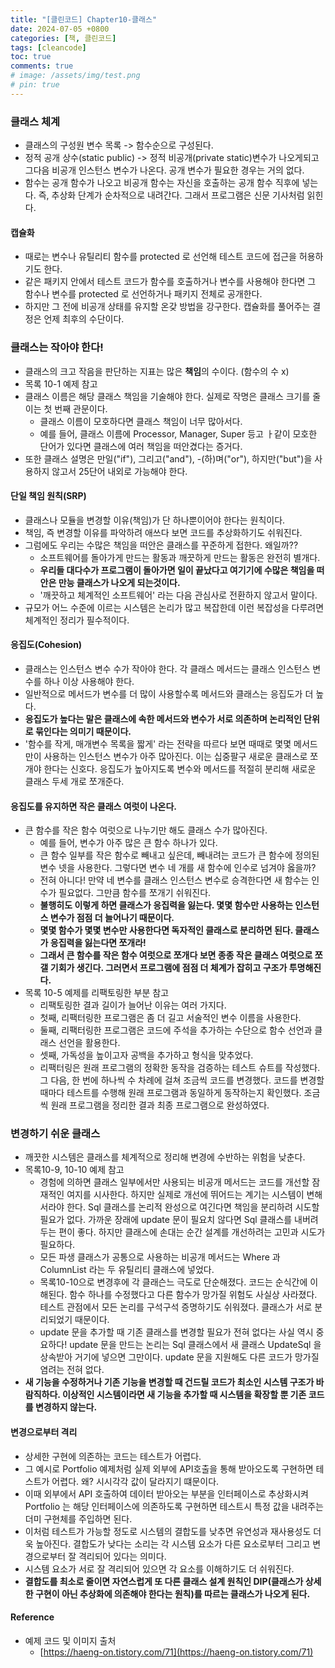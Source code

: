 ```yaml
---
title: "[클린코드] Chapter10-클래스"
date: 2024-07-05 +0800
categories: [책, 클린코드]
tags: [cleancode]
toc: true
comments: true
# image: /assets/img/test.png
# pin: true
---
```


### 클래스 체계
- 클래스의 구성원 변수 목록 -> 함수순으로 구성된다.
- 정적 공개 상수(static public) -> 정적 비공개(private static)변수가 나오게되고 그다음 비공개 인스턴스 변수가 나온다. 공개 변수가 필요한 경우는 거의 없다.
- 함수는 공개 함수가 나오고 비공개 함수는 자신을 호출하는 공개 함수 직후에 넣는다. 즉, 추상화 단계가 순차적으로 내려간다. 그래서 프로그램은 신문 기사처럼 읽힌다.

#### 캡슐화
- 때로는 변수나 유틸리티 함수를 protected 로 선언해 테스트 코드에 접근을 허용하기도 한다.
- 같은 패키지 안에서 테스트 코드가 함수를 호출하거나 변수를 사용해야 한다면 그 함수나 변수를 protected 로 선언하거나 패키지 전체로 공개한다.
- 하지만 그 전에 비공개 상태를 유지할 온갖 방법을 강구한다. 캡슐화를 풀어주는 결정은 언제 최후의 수단이다.

### 클래스는 작아야 한다!
- 클래스의 크고 작음을 판단하는 지표는 많은 **책임**의 수이다. (함수의 수 x)
- 목록 10-1 예제 참고
- 클래스 이름은 해당 클래스 책임을 기술해야 한다. 실제로 작명은 클래스 크기를 줄이는 첫 번째 관문이다.
  - 클래스 이름이 모호하다면 클래스 책임이 너무 많아서다.
  - 예를 들어, 클래스 이름에 Processor, Manager, Super 등고 ㅏ같이 모호한 단어가 있다면 클래스에 여러 책임을 떠안겼다는 증거다.
- 또한 클래스 설명은 만일("if"), 그리고("and"), -(하)며("or"), 하지만("but")을 사용하지 않고서 25단어 내외로 가능해야 한다.

#### 단일 책임 원칙(SRP)
- 클래스나 모듈을 변경할 이유(책임)가 단 하나뿐이어야 한다는 원칙이다.
- 책임, 즉 변경할 이유를 파악하려 애쓰다 보면 코드를 추상화하기도 쉬워진다.
- 그럼에도 우리는 수많은 책임을 떠안은 클래스를 꾸준하게 접한다. 왜일까??
  - 소프트웨어를 돌아가게 만드는 활동과 깨끗하게 만드는 활동은 완전히 별개다.
  - **우리들 대다수가 프로그램이 돌아가면 일이 끝났다고 여기기에 수많은 책임을 떠안은 만능 클래스가 나오게 되는것이다.**
  - '깨끗하고 체계적인 소프트웨어' 라는 다음 관심사로 전환하지 않고서 말이다.
- 규모가 어느 수준에 이르는 시스템은 논리가 많고 복잡한데 이런 복잡성을 다루려면 체계적인 정리가 필수적이다.

#### 응집도(Cohesion)
- 클래스는 인스턴스 변수 수가 작아야 한다. 각 클래스 메서드는 클래스 인스턴스 변수를 하나 이상 사용해야 한다.
- 일반적으로 메서드가 변수를 더 많이 사용할수록 메서드와 클래스는 응집도가 더 높다.
- **응집도가 높다는 말은 클래스에 속한 메서드와 변수가 서로 의존하며 논리적인 단위로 묶인다는 의미기 때문이다.**
- '함수를 작게, 매개변수 목록을 짧게' 라는 전략을 따르다 보면 때때로 몇몇 메서드만이 사용하는 인스턴스 변수가 아주 많아진다. 이는 십중팔구 새로운 클래스로 쪼개야 한다는 신호다. 응집도가 높아지도록 변수와 메서드를 적절히 분리해 새로운 클래스 두세 개로 쪼개준다.

#### 응집도를 유지하면 작은 클래스 여럿이 나온다.
- 큰 함수를 작은 함수 여럿으로 나누기만 해도 클래스 수가 많아진다. 
  - 예를 들어, 변수가 아주 많은 큰 함수 하나가 있다.
  - 큰 함수 일부를 작은 함수로 빼내고 싶은데, 빼내려는 코드가 큰 함수에 정의된 변수 넷을 사용한다. 그렇다면 변수 네 개를 새 함수에 인수로 넘겨야 옳을까?
  - 전혀 아니다! 만약 네 변수를 클래스 인스턴스 변수로 승격한다면 새 함수는 인수가 필요없다. 그만큼 함수를 쪼개기 쉬워진다.
  - **불행히도 이렇게 하면 클래스가 응집력을 잃는다. 몇몇 함수만 사용하는 인스턴스 변수가 점점 더 늘어나기 때문이다.**
  - **몇몇 함수가 몇몇 변수만 사용한다면 독자적인 클래스로 분리하면 된다. 클래스가 응집력을 잃는다면 쪼개라!**
  - **그래서 큰 함수를 작은 함수 여럿으로 쪼개다 보면 종종 작은 클래스 여럿으로 쪼갤 기회가 생긴다. 그러면서 프로그램에 점점 더 체계가 잡히고 구조가 투명해진다.**
- 목록 10-5 예제를 리팩토링한 부분 참고
  - 리팩토링한 결과 길이가 늘어난 이유는 여러 가지다.
  - 첫째, 리팩터링한 프로그램은 좀 더 길고 서술적인 변수 이름을 사용한다.
  - 둘째, 리팩터링한 프로그램은 코드에 주석을 추가하는 수단으로 함수 선언과 클래스 선언을 활용한다.
  - 셋째, 가독성을 높이고자 공백을 추가하고 형식을 맞추었다.
  - 리팩터링은 원래 프로그램의 정확한 동작을 검증하는 테스트 슈트를 작성했다. 그 다음, 한 번에 하나씩 수 차례에 걸쳐 조금씩 코드를 변경했다. 코드를 변경할 때마다 테스트를 수행해 원래 프로그램과 동일하게 동작하는지 확인했다. 조금씩 원래 프로그램을 정리한 결과 최종 프로그램으로 완성하였다.

### 변경하기 쉬운 클래스
- 깨끗한 시스템은 클래스를 체계적으로 정리해 변경에 수반하는 위험을 낮춘다.
- 목록10-9, 10-10 예제 참고
  - 경험에 의하면 클래스 일부에서만 사용되는 비공개 메서드는 코드를 개선할 잠재적인 여지를 시사한다. 하지만 실제로 개선에 뛰어드는 계기는 시스템이 변해서라야 한다. Sql 클래스를 논리적 완성으로 여긴다면 책임을 분리하려 시도할 필요가 없다. 가까운 장래에 update 문이 필요치 않다면 Sql 클래스를 내버려두는 편이 좋다. 하지만 클래스에 손대는 순간 설계를 개선하려는 고민과 시도가 필요하다.
  - 모든 파생 클래스가 공통으로 사용하는 비공개 메서드는 Where 과 ColumnList 라는 두 유틸리티 클래스에 넣었다.
  - 목록10-10으로 변경후에 각 클래슨느 극도로 단순해졌다. 코드는 순식간에 이해된다. 함수 하나를 수정했다고 다른 함수가 망가질 위험도 사실상 사라졌다. 테스트 관점에서 모든 논리를 구석구석 증명하기도 쉬워졌다. 클래스가 서로 분리되었기 때문이다.
  - update 문을 추가할 때 기존 클래스를 변경할 필요가 전혀 없다는 사실 역시 중요하다! update 문을 만드는 논리는 Sql 클래스에서 새 클래스 UpdateSql 을 상속받아 거기에 넣으면 그만이다. update 문을 지원해도 다른 코드가 망가질 염려는 전혀 없다.
- **새 기능을 수정하거나 기존 기능을 변경할 때 건드릴 코드가 최소인 시스템 구조가 바람직하다. 이상적인 시스템이라면 새 기능을 추가할 때 시스템을 확장할 뿐 기존 코드를 변경하지 않는다.**

#### 변경으로부터 격리
- 상세한 구현에 의존하는 코드는 테스트가 어렵다.
- 그 예시로 Portfolio 예제처럼 실제 외부에 API호출을 통해 받아오도록 구현하면 테스트가 어렵다. 왜? 시시각각 값이 달라지기 떄문이다.
- 이때 외부에서 API 호출하여 데이터 받아오는 부분을 인터페이스로 추상화시켜 Portfolio 는 해당 인터페이스에 의존하도록 구현하면 테스트시 특정 값을 내려주는 더미 구현체를 주입하면 된다.
- 이처럼 테스트가 가능할 정도로 시스템의 결합도를 낮추면 유연성과 재사용성도 더욱 높아진다. 결합도가 낮다는 소리는 각 시스템 요소가 다른 요소로부터 그리고 변경으로부터 잘 격리되어 있다는 의미다. 
- 시스템 요소가 서로 잘 격리되어 있으면 각 요소를 이해하기도 더 쉬워진다.
- **결합도를 최소로 줄이면 자연스럽게 또 다른 클래스 설계 원칙인 DIP(클래스가 상세한 구현이 아닌 추상화에 의존해야 한다는 원칙)를 따르는 클래스가 나오게 된다.**

#### Reference
- 예제 코드 및 이미지 출처
  - [https://haeng-on.tistory.com/71](https://haeng-on.tistory.com/71)
